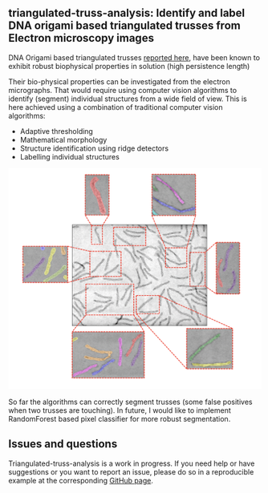 ## triangulated-truss-analysis: Identify and label DNA origami based triangulated trusses from Electron microscopy images

DNA Origami based triangulated trusses [reported here](https://pubs.acs.org/doi/full/10.1021/acs.nanolett.6b00381), have been known to exhibit robust biophysical properties in solution (high persistence length)

Their bio-physical properties can be investigated from the electron micrographs. That would require using computer vision algorithms to identify (segment) individual structures from a wide field of view. This is here achieved using a combination of traditional computer vision algorithms:
- Adaptive thresholding
- Mathematical morphology 
- Structure identification using ridge detectors 
- Labelling individual structures

![](https://github.com/gshikhri/triangulated-truss-analysis/blob/main/zoo.png)

So far the algorithms can correctly segment trusses (some false positives when two trusses are touching). In future, I would like to implement RandomForest based pixel classifier for more robust segmentation. 

## Issues and questions
Triangulated-truss-analysis is a work in progress. If you need help or have suggestions or you want to report an issue, please do so in a reproducible example at the corresponding [GitHub page](https://github.com/gshikhri/triangulated-truss-analysis/issues).
